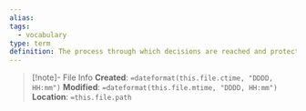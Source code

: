 ```yaml
---
alias: 
tags:
  - vocabulary
type: term
definition: The process through which decisions are reached and protective measures are implemented for reducing or maintaining risks to specified levels.
---
```

> [!note]- File Info
> **Created**:  `=dateformat(this.file.ctime, "DDDD, HH:mm")`
> **Modified**: `=dateformat(this.file.mtime, "DDDD, HH:mm")` 
> **Location**: `=this.file.path`